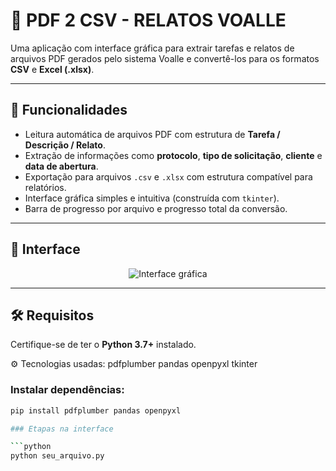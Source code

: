 # 📄 PDF 2 CSV - RELATOS VOALLE

Uma aplicação com interface gráfica para extrair tarefas e relatos de arquivos PDF gerados pelo sistema Voalle e convertê-los para os formatos **CSV** e **Excel (.xlsx)**.

---

## 🚀 Funcionalidades

- Leitura automática de arquivos PDF com estrutura de **Tarefa / Descrição / Relato**.
- Extração de informações como **protocolo**, **tipo de solicitação**, **cliente** e **data de abertura**.
- Exportação para arquivos `.csv` e `.xlsx` com estrutura compatível para relatórios.
- Interface gráfica simples e intuitiva (construída com `tkinter`).
- Barra de progresso por arquivo e progresso total da conversão.

---

## 📸 Interface

<p align="center">
  <img src="https://via.placeholder.com/700x400.png?text=Exemplo+da+Interface+Gr%C3%A1fica" alt="Interface gráfica">
</p>

---

## 🛠️ Requisitos

Certifique-se de ter o **Python 3.7+** instalado.

⚙️ Tecnologias usadas:
pdfplumber
pandas
openpyxl
tkinter

### Instalar dependências:

```bash
pip install pdfplumber pandas openpyxl

### Etapas na interface

```python
python seu_arquivo.py